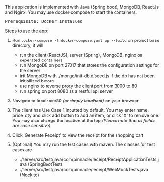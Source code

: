 This application is implemented with Java (Spring boot), MongoDB, ReactJs and Nginx.
You may use docker-compose to start the containers.

<pre>
Prerequisite: Docker installed
</pre>

<ins>Steps to use the app:</ins>

1. Run <code>docker-compose -f docker-compose.yaml up --build</code> on project base directory, it will
    - run the client (ReactJS), server (Spring), MongoDB, nginx on seperated containers
    - run MongoDB on port 27017 that stores the configuration settings for the server
    - init MongoDB with ./mongo/init-db.d/seed.js if the db has not been initiallized before
    - use nginx to reverse proxy the client port from 3000 to 80
    - run spring on port 8080 as a restful api server

2. Navigate to localhost:80 *(or simply localhost)* on your browser

3. The client has Use Case 1 inputted by default. You may enter name, price, qty and click add button to add an item, or click 'X' to remove one. You may also change the location at the top *(Please note that all fields are case sensitive)*

4. Click 'Generate Receipt' to view the receipt for the shopping cart

5. (Optional) You may run the test cases with maven. The classes for test cases are
    - ./server/src/test/java/com/pinnacle/receipt/ReceiptApplicationTests.java (SpringBootTest)
    - ./server/src/test/java/com/pinnacle/receipt/WebMockTests.java (Mockito)
